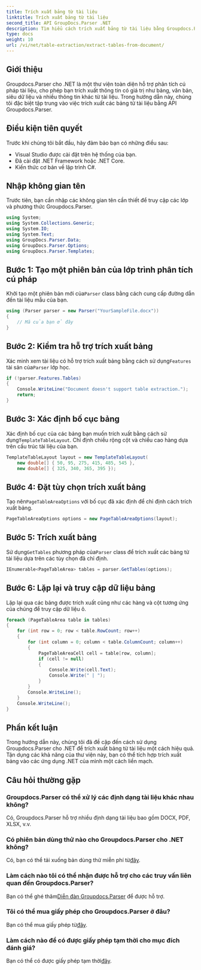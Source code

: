 ```yaml
---
title: Trích xuất bảng từ tài liệu
linktitle: Trích xuất bảng từ tài liệu
second_title: API GroupDocs.Parser .NET
description: Tìm hiểu cách trích xuất bảng từ tài liệu bằng Groupdocs.Parser cho .NET. Hãy làm theo hướng dẫn chi tiết về cách tích hợp chức năng này.
type: docs
weight: 10
url: /vi/net/table-extraction/extract-tables-from-document/
---
```

## Giới thiệu
Groupdocs.Parser cho .NET là một thư viện toàn diện hỗ trợ phân tích cú pháp tài liệu, cho phép bạn trích xuất thông tin có giá trị như bảng, văn bản, siêu dữ liệu và nhiều thông tin khác từ tài liệu. Trong hướng dẫn này, chúng tôi đặc biệt tập trung vào việc trích xuất các bảng từ tài liệu bằng API Groupdocs.Parser.
## Điều kiện tiên quyết
Trước khi chúng tôi bắt đầu, hãy đảm bảo bạn có những điều sau:
- Visual Studio được cài đặt trên hệ thống của bạn.
- Đã cài đặt .NET Framework hoặc .NET Core.
- Kiến thức cơ bản về lập trình C#.

## Nhập không gian tên
Trước tiên, bạn cần nhập các không gian tên cần thiết để truy cập các lớp và phương thức Groupdocs.Parser.
```csharp
using System;
using System.Collections.Generic;
using System.IO;
using System.Text;
using GroupDocs.Parser.Data;
using GroupDocs.Parser.Options;
using GroupDocs.Parser.Templates;
```
## Bước 1: Tạo một phiên bản của lớp trình phân tích cú pháp
 Khởi tạo một phiên bản mới của`Parser` class bằng cách cung cấp đường dẫn đến tài liệu mẫu của bạn.
```csharp
using (Parser parser = new Parser("YourSampleFile.docx"))
{
    // Mã của bạn ở đây
}
```
## Bước 2: Kiểm tra hỗ trợ trích xuất bảng
 Xác minh xem tài liệu có hỗ trợ trích xuất bảng bằng cách sử dụng`Features` tài sản của`Parser` lớp học.
```csharp
if (!parser.Features.Tables)
{
    Console.WriteLine("Document doesn't support table extraction.");
    return;
}
```
## Bước 3: Xác định bố cục bảng
Xác định bố cục của các bảng bạn muốn trích xuất bằng cách sử dụng`TemplateTableLayout`. Chỉ định chiều rộng cột và chiều cao hàng dựa trên cấu trúc tài liệu của bạn.
```csharp
TemplateTableLayout layout = new TemplateTableLayout(
    new double[] { 50, 95, 275, 415, 485, 545 },
    new double[] { 325, 340, 365, 395 });
```
## Bước 4: Đặt tùy chọn trích xuất bảng
 Tạo nên`PageTableAreaOptions` với bố cục đã xác định để chỉ định cách trích xuất bảng.
```csharp
PageTableAreaOptions options = new PageTableAreaOptions(layout);
```
## Bước 5: Trích xuất bảng
 Sử dụng`GetTables` phương pháp của`Parser` class để trích xuất các bảng từ tài liệu dựa trên các tùy chọn đã chỉ định.
```csharp
IEnumerable<PageTableArea> tables = parser.GetTables(options);
```
## Bước 6: Lặp lại và truy cập dữ liệu bảng
Lặp lại qua các bảng được trích xuất cũng như các hàng và cột tương ứng của chúng để truy cập dữ liệu ô.
```csharp
foreach (PageTableArea table in tables)
{
    for (int row = 0; row < table.RowCount; row++)
    {
        for (int column = 0; column < table.ColumnCount; column++)
        {
            PageTableAreaCell cell = table[row, column];
            if (cell != null)
            {
                Console.Write(cell.Text);
                Console.Write(" | ");
            }
        }
        Console.WriteLine();
    }
    Console.WriteLine();
}
```
## Phần kết luận
Trong hướng dẫn này, chúng tôi đã đề cập đến cách sử dụng Groupdocs.Parser cho .NET để trích xuất bảng từ tài liệu một cách hiệu quả. Tận dụng các khả năng của thư viện này, bạn có thể tích hợp trích xuất bảng vào các ứng dụng .NET của mình một cách liền mạch.

## Câu hỏi thường gặp
### Groupdocs.Parser có thể xử lý các định dạng tài liệu khác nhau không?
Có, Groupdocs.Parser hỗ trợ nhiều định dạng tài liệu bao gồm DOCX, PDF, XLSX, v.v.
### Có phiên bản dùng thử nào cho Groupdocs.Parser cho .NET không?
 Có, bạn có thể tải xuống bản dùng thử miễn phí từ[đây](https://releases.groupdocs.com/).
### Làm cách nào tôi có thể nhận được hỗ trợ cho các truy vấn liên quan đến Groupdocs.Parser?
 Bạn có thể ghé thăm[Diễn đàn Groupdocs.Parser](https://forum.groupdocs.com/c/parser/17) để được hỗ trợ.
### Tôi có thể mua giấy phép cho Groupdocs.Parser ở đâu?
 Bạn có thể mua giấy phép từ[đây](https://purchase.groupdocs.com/buy).
### Làm cách nào để có được giấy phép tạm thời cho mục đích đánh giá?
 Bạn có thể có được giấy phép tạm thời[đây](https://purchase.groupdocs.com/temporary-license/).